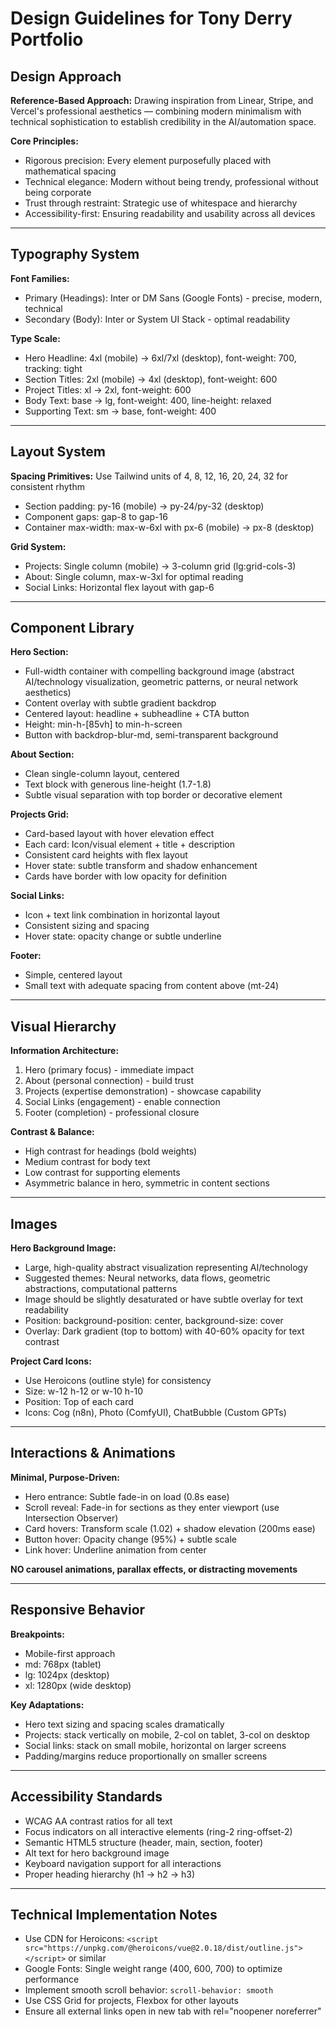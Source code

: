 # Design Guidelines for Tony Derry Portfolio

## Design Approach

**Reference-Based Approach:** Drawing inspiration from Linear, Stripe, and Vercel's professional aesthetics — combining modern minimalism with technical sophistication to establish credibility in the AI/automation space.

**Core Principles:**
- Rigorous precision: Every element purposefully placed with mathematical spacing
- Technical elegance: Modern without being trendy, professional without being corporate
- Trust through restraint: Strategic use of whitespace and hierarchy
- Accessibility-first: Ensuring readability and usability across all devices

---

## Typography System

**Font Families:**
- Primary (Headings): Inter or DM Sans (Google Fonts) - precise, modern, technical
- Secondary (Body): Inter or System UI Stack - optimal readability

**Type Scale:**
- Hero Headline: 4xl (mobile) → 6xl/7xl (desktop), font-weight: 700, tracking: tight
- Section Titles: 2xl (mobile) → 4xl (desktop), font-weight: 600
- Project Titles: xl → 2xl, font-weight: 600
- Body Text: base → lg, font-weight: 400, line-height: relaxed
- Supporting Text: sm → base, font-weight: 400

---

## Layout System

**Spacing Primitives:** Use Tailwind units of 4, 8, 12, 16, 20, 24, 32 for consistent rhythm
- Section padding: py-16 (mobile) → py-24/py-32 (desktop)
- Component gaps: gap-8 to gap-16
- Container max-width: max-w-6xl with px-6 (mobile) → px-8 (desktop)

**Grid System:**
- Projects: Single column (mobile) → 3-column grid (lg:grid-cols-3)
- About: Single column, max-w-3xl for optimal reading
- Social Links: Horizontal flex layout with gap-6

---

## Component Library

**Hero Section:**
- Full-width container with compelling background image (abstract AI/technology visualization, geometric patterns, or neural network aesthetics)
- Content overlay with subtle gradient backdrop
- Centered layout: headline + subheadline + CTA button
- Height: min-h-[85vh] to min-h-screen
- Button with backdrop-blur-md, semi-transparent background

**About Section:**
- Clean single-column layout, centered
- Text block with generous line-height (1.7-1.8)
- Subtle visual separation with top border or decorative element

**Projects Grid:**
- Card-based layout with hover elevation effect
- Each card: Icon/visual element + title + description
- Consistent card heights with flex layout
- Hover state: subtle transform and shadow enhancement
- Cards have border with low opacity for definition

**Social Links:**
- Icon + text link combination in horizontal layout
- Consistent sizing and spacing
- Hover state: opacity change or subtle underline

**Footer:**
- Simple, centered layout
- Small text with adequate spacing from content above (mt-24)

---

## Visual Hierarchy

**Information Architecture:**
1. Hero (primary focus) - immediate impact
2. About (personal connection) - build trust
3. Projects (expertise demonstration) - showcase capability
4. Social Links (engagement) - enable connection
5. Footer (completion) - professional closure

**Contrast & Balance:**
- High contrast for headings (bold weights)
- Medium contrast for body text
- Low contrast for supporting elements
- Asymmetric balance in hero, symmetric in content sections

---

## Images

**Hero Background Image:**
- Large, high-quality abstract visualization representing AI/technology
- Suggested themes: Neural networks, data flows, geometric abstractions, computational patterns
- Image should be slightly desaturated or have subtle overlay for text readability
- Position: background-position: center, background-size: cover
- Overlay: Dark gradient (top to bottom) with 40-60% opacity for text contrast

**Project Card Icons:**
- Use Heroicons (outline style) for consistency
- Size: w-12 h-12 or w-10 h-10
- Position: Top of each card
- Icons: Cog (n8n), Photo (ComfyUI), ChatBubble (Custom GPTs)

---

## Interactions & Animations

**Minimal, Purpose-Driven:**
- Hero entrance: Subtle fade-in on load (0.8s ease)
- Scroll reveal: Fade-in for sections as they enter viewport (use Intersection Observer)
- Card hovers: Transform scale (1.02) + shadow elevation (200ms ease)
- Button hover: Opacity change (95%) + subtle scale
- Link hover: Underline animation from center

**NO carousel animations, parallax effects, or distracting movements**

---

## Responsive Behavior

**Breakpoints:**
- Mobile-first approach
- md: 768px (tablet)
- lg: 1024px (desktop)
- xl: 1280px (wide desktop)

**Key Adaptations:**
- Hero text sizing and spacing scales dramatically
- Projects: stack vertically on mobile, 2-col on tablet, 3-col on desktop
- Social links: stack on small mobile, horizontal on larger screens
- Padding/margins reduce proportionally on smaller screens

---

## Accessibility Standards

- WCAG AA contrast ratios for all text
- Focus indicators on all interactive elements (ring-2 ring-offset-2)
- Semantic HTML5 structure (header, main, section, footer)
- Alt text for hero background image
- Keyboard navigation support for all interactions
- Proper heading hierarchy (h1 → h2 → h3)

---

## Technical Implementation Notes

- Use CDN for Heroicons: `<script src="https://unpkg.com/@heroicons/vue@2.0.18/dist/outline.js"></script>` or similar
- Google Fonts: Single weight range (400, 600, 700) to optimize performance
- Implement smooth scroll behavior: `scroll-behavior: smooth`
- Use CSS Grid for projects, Flexbox for other layouts
- Ensure all external links open in new tab with rel="noopener noreferrer"